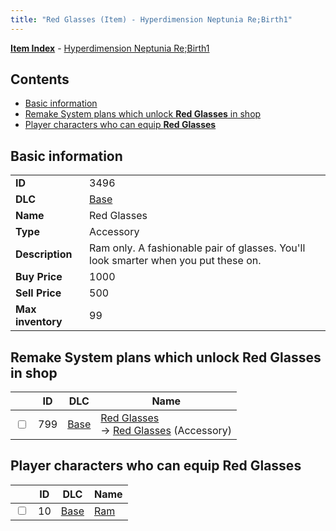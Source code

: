 ```yaml
---
title: "Red Glasses (Item) - Hyperdimension Neptunia Re;Birth1"
---
```


[**Item Index**](/neptunia/rb1/item/index.html) - [Hyperdimension Neptunia Re;Birth1](/neptunia/rb1)

## Contents

- [Basic information](#basic-information)
- [Remake System plans which unlock **Red Glasses** in shop](#remake-system-plans-which-unlock-red-glasses-in-shop)
- [Player characters who can equip **Red Glasses**](#player-characters-who-can-equip-red-glasses)

## Basic information

|   |   |
| -- | -- |
| **ID** | 3496 |
| **DLC** | [Base](/neptunia/rb1/dlc/1-base.html) |
| **Name** | Red Glasses |
| **Type** | Accessory |
| **Description** | Ram only. A fashionable pair of glasses. You'll look smarter when you put these on. |
| **Buy Price** | 1000 |
| **Sell Price** | 500 |
| **Max inventory** | 99 |


## Remake System plans which unlock **Red Glasses** in shop

|    | ID | DLC | Name |
| -- | -- | --- | ---- |
| <input type="checkbox" id="rb1-remake-1-799" class="trackbox" /> | 799 | [Base](/neptunia/rb1/dlc/1-base.html) | [Red Glasses](/neptunia/rb1/remake/1-799-red-glasses.html)<br /> → [Red Glasses](/neptunia/rb1/item/1-3496-red-glasses.html) (Accessory) |


## Player characters who can equip **Red Glasses**

|    | ID | DLC | Name |
| -- | -- | --- | ---- |
| <input type="checkbox" id="rb1-player-1-10" class="trackbox" /> | 10 | [Base](/neptunia/rb1/dlc/1-base.html) | [Ram](/neptunia/rb1/player/1-10-ram.html) |
